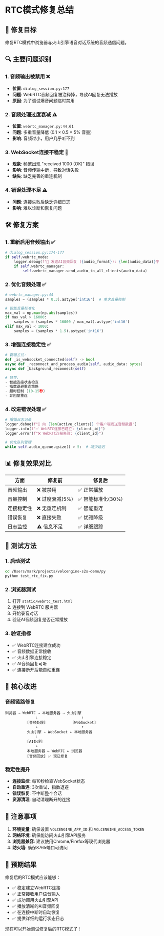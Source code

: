 # RTC模式修复总结

## 🎯 修复目标
修复RTC模式中浏览器与火山引擎语音对话系统的音频通信问题。

## 🔍 主要问题识别

### 1. 音频输出被禁用 ❌
- **位置**: `dialog_session.py:177`
- **问题**: WebRTC音频回复被注释掉，导致AI回复无法播放
- **原因**: 为了调试爆音问题临时禁用

### 2. 音频处理过度衰减 ⚠️
- **位置**: `webrtc_manager.py:44,61`
- **问题**: 多重音量降低 (0.1 × 0.5 = 5% 音量)
- **影响**: 音频过小，用户几乎听不到

### 3. WebSocket连接不稳定 🔴
- **现象**: 频繁出现 "received 1000 (OK)" 错误
- **影响**: 音频传输中断，导致对话失败
- **缺失**: 缺乏完善的重连机制

### 4. 错误处理不足 ⚠️
- **问题**: 连接失败后缺乏详细日志
- **影响**: 难以诊断和恢复问题

## 🛠️ 修复方案

### 1. 重新启用音频输出 ✅
```python
# dialog_session.py:174-177
if self.webrtc_mode:
    logger.debug(f"🎵 发送AI音频回复 ({audio_format}): {len(audio_data)}字节")
    if self.webrtc_manager:
        self.webrtc_manager.send_audio_to_all_clients(audio_data)
```

### 2. 优化音频处理 ✅
```python
# webrtc_manager.py:44
samples = (samples * 0.3).astype('int16')  # 单次音量控制

# 智能音量标准化
max_val = np.max(np.abs(samples))
if max_val > 16000:
    samples = (samples * 16000 / max_val).astype('int16')
elif max_val < 1000:
    samples = (samples * 1.5).astype('int16')
```

### 3. 增强连接稳定性 ✅
```python
# 新增方法:
def _is_websocket_connected(self) -> bool
async def _reconnect_and_process_audio(self, audio_data: bytes)
async def _background_reconnect(self)

# 特性:
- 智能连接状态检查
- 指数退避重连策略  
- 超时控制 (10-15秒)
- 非阻塞重连
```

### 4. 改进错误处理 ✅
```python
# 增强日志记录
logger.debug(f"📡 向 {len(active_clients)} 个客户端发送音频数据")
logger.info(f"✅ WebRTC连接已建立: {client_id}")
logger.error(f"❌ WebRTC连接失败: {client_id}")

# 优化队列管理
while self.audio_queue.qsize() > 5:  # 减少延迟
```

## 📊 修复效果对比

| 方面 | 修复前 | 修复后 |
|------|--------|--------|
| 音频输出 | ❌ 被禁用 | ✅ 正常播放 |
| 音量控制 | ❌ 过度衰减(5%) | ✅ 智能标准化(30%) |
| 连接稳定性 | ❌ 无重连机制 | ✅ 智能重连 |
| 错误恢复 | ❌ 直接失败 | ✅ 优雅降级 |
| 日志监控 | ⚠️ 信息不足 | ✅ 详细跟踪 |

## 🧪 测试方法

### 1. 启动测试
```bash
cd /Users/mark/projects/volcengine-s2s-demo/py
python test_rtc_fix.py
```

### 2. 浏览器测试
1. 打开 `static/webrtc_test.html`
2. 连接到 WebRTC 服务器
3. 开始录音对话
4. 验证AI音频回复是否正常播放

### 3. 验证指标
- ✅ WebRTC连接建立成功
- ✅ 音频数据正常接收
- ✅ 火山引擎连接稳定
- ✅ AI音频回复可听
- ✅ 连接断开后能自动重连

## 🔧 核心改进

### 音频链路修复
```
浏览器 → WebRTC → 本地服务器 → 火山引擎
              ↓                    ↑
          [音频处理]            [WebSocket]
              ↓                    ↑
          火山引擎 ← WebSocket ← 本地服务器
              ↓
          [AI处理]
              ↓
          本地服务器 ← WebRTC ← 浏览器
          [音频回放] ✅ 现已修复
```

### 稳定性提升
- **连接监控**: 每10秒检查WebSocket状态
- **自动重连**: 3次重试，指数退避
- **错误恢复**: 不中断整个会话
- **资源清理**: 自动清理断开的连接

## 📝 注意事项

1. **环境变量**: 确保设置 `VOLCENGINE_APP_ID` 和 `VOLCENGINE_ACCESS_TOKEN`
2. **网络环境**: 确保能访问火山引擎API服务
3. **浏览器兼容**: 建议使用Chrome/Firefox等现代浏览器
4. **防火墙**: 确保8765端口可访问

## 🎉 预期结果

修复后的RTC模式应该能够：
- ✅ 稳定建立WebRTC连接
- ✅ 正常接收用户语音输入
- ✅ 成功调用火山引擎API
- ✅ 播放清晰的AI音频回复
- ✅ 在连接中断时自动恢复
- ✅ 提供详细的运行状态日志

现在可以开始测试修复后的RTC模式了！